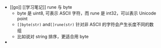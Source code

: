 - [[go]] [[学习笔记]] rune 与 byte
	- byte 是 uint8, 可表示 ASCII 字符，而 rune 是 int32，可以表示 Unicode point
	- `[]byte(str)` and`[]rune(str)` 针对非 ASCII 的字符会产生长度不同的数组
	- 比如说对 string 排序，更适合用 byte
-